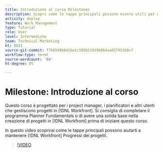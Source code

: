 ```yaml
---
title: Introduzione al corso Milestones
description: Scopri come le tappe principali possono essere utili per mantenere [!DNL  Workfront] Progressi dei progetti.
activity: deploy
feature: Work Management
type: Tutorial
role: User
level: Intermediate
team: Technical Marketing
kt: 8931
source-git-commit: f766549b8426e1c585b519396864aa857953b6cf
workflow-type: tm+mt
source-wordcount: '64'
ht-degree: 0%

---
```


# Milestone: Introduzione al corso

Questo corso è progettato per i project manager, i pianificatori e altri utenti che gestiscono progetti in [!DNL Workfront]. Si consiglia di completare il programma Planner Fundamentals o di avere una solida base nella creazione di progetti in [!DNL Workfront] prima di iniziare questo corso.

In questo video scoprirai come le tappe principali possono aiutarti a mantenere [!DNL  Workfront] Progressi dei progetti.

>[!VIDEO](https://video.tv.adobe.com/v/335203/?quality=12)
